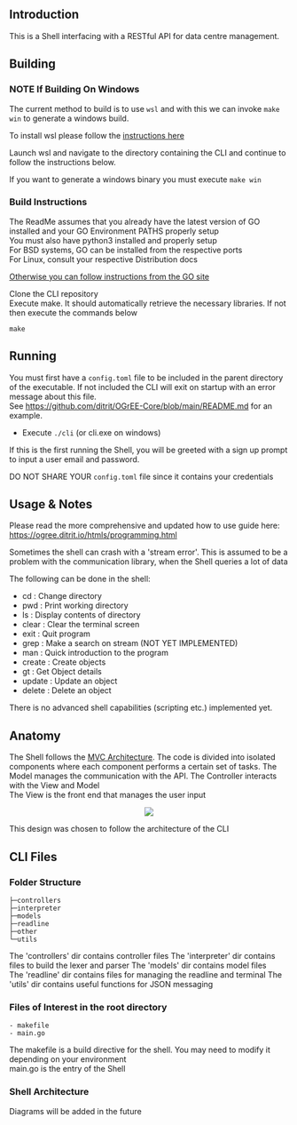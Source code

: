 Introduction
------------
This is a Shell interfacing with a RESTful API for data centre management.


Building
------------   

  ### NOTE If Building On Windows
  The current method to build is to use ```wsl``` and with this we can invoke ```make win``` to generate a windows build.

  To install wsl please follow the [instructions here](https://learn.microsoft.com/en-us/windows/wsl/install)
  
  Launch wsl and navigate to the directory containing the CLI and continue to follow the instructions below. 

  If you want to generate a windows binary you must execute ```make win```

### Build Instructions
The ReadMe assumes that you already have the latest version of GO installed and your GO Environment PATHS properly setup  
You must also have python3 installed and properly setup  
For BSD systems, GO can be installed from the respective ports  
For Linux, consult your respective Distribution docs  

[Otherwise you can follow instructions from the GO site](https://golang.org/doc/install)  

   
  Clone the CLI repository  
  Execute make. It should automatically retrieve the necessary libraries. If not then execute the commands below 

    make




Running
-------------
You must first have a ```config.toml``` file to be included in the parent directory of the executable. If not included the CLI will exit on startup with an error message about this file.   
See https://github.com/ditrit/OGrEE-Core/blob/main/README.md for an example.

 - Execute ```./cli``` (or cli.exe on windows)

If this is the first running the Shell, you will be greeted with a sign up prompt to input a user email and password. 

DO NOT SHARE YOUR ```config.toml``` file since it contains your credentials 

Usage & Notes
-------------
Please read the more comprehensive and updated how to use guide here: https://ogree.ditrit.io/htmls/programming.html   

Sometimes the shell can crash with a 'stream error'. This is assumed to be a problem with the communication library, when the Shell queries a lot of data
 
 The following can be done in the shell:
 - cd       : Change directory
 - pwd      : Print working directory
 - ls       : Display contents of directory
 - clear    : Clear the terminal screen
 - exit     : Quit program
 - grep     : Make a search on stream (NOT YET IMPLEMENTED)
 - man      : Quick introduction to the program
 - create   : Create objects
 - gt       : Get Object details
 - update   : Update an object
 - delete   : Delete an object

There is no advanced shell capabilities (scripting etc.) implemented yet.

Anatomy
-------------
The Shell follows the [MVC Architecture](https://en.wikipedia.org/wiki/Model%E2%80%93view%E2%80%93controller). 
The code is divided into isolated components where each component performs a certain set of tasks. The Model manages the communication with the API.
The Controller interacts with the View and Model   
The View is the front end that manages the user input   
<p align="center">
  <img src="https://upload.wikimedia.org/wikipedia/commons/thumb/a/a0/MVC-Process.svg/218px-MVC-Process.svg.png">
</p>


   
This design was chosen to follow the architecture of the CLI
   
CLI Files
-------------
   
### Folder Structure   
```  
├─controllers 
├─interpreter  
├─models 
├─readline   
├─other   
└─utils   
```
    

The 'controllers' dir contains controller files 
The 'interpreter' dir contains files to build the lexer and parser 
The 'models' dir contains model files  
The 'readline' dir contains files for managing the readline and terminal
The 'utils' dir contains useful functions for JSON messaging

### Files of Interest in the root directory  
```
- makefile   
- main.go    
```

   
The makefile is a build directive for the shell. You may need to modify it depending on your environment   
main.go is the entry of the Shell  





### Shell Architecture
Diagrams will be added in the future   


